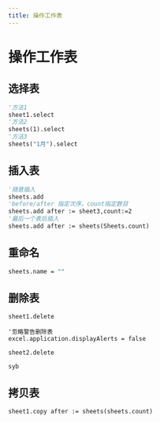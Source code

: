 ```yaml
---
title: 操作工作表
---
```


# 操作工作表

## 选择表

```vb
'方法1
sheet1.select
'方法2
sheets(1).select
'方法3
sheets("1月").select
```

## 插入表

```vb
'随意插入
sheets.add
'before/after 指定次序，count指定数目
sheets.add after := sheet3,count:=2
'最后一个表后插入
sheets.add after := sheets(Sheets.count)
```

## 重命名

```vb
sheets.name = ""
```

## 删除表

```vb{1}
sheet1.delete

'忽略警告删除表
excel.application.displayAlerts = false

sheet2.delete
```

```
syb
```



## 拷贝表

```vb
sheet1.copy after := sheets(sheets.count)
```

